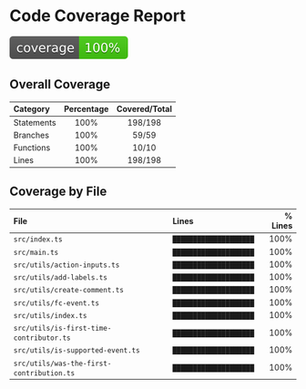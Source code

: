 # Code Coverage Report

![Coverage badge](coverage-badge.svg)

## Overall Coverage

| Category   | Percentage | Covered/Total |
| :--------- | :--------: | :-----------: |
| Statements |    100%    |    198/198    |
| Branches   |    100%    |     59/59     |
| Functions  |    100%    |     10/10     |
| Lines      |    100%    |    198/198    |

## Coverage by File

| File                                      | Lines                  | % Lines |
| :---------------------------------------- | :--------------------- | ------: |
| `src/index.ts`                            | `████████████████████` |    100% |
| `src/main.ts`                             | `████████████████████` |    100% |
| `src/utils/action-inputs.ts`              | `████████████████████` |    100% |
| `src/utils/add-labels.ts`                 | `████████████████████` |    100% |
| `src/utils/create-comment.ts`             | `████████████████████` |    100% |
| `src/utils/fc-event.ts`                   | `████████████████████` |    100% |
| `src/utils/index.ts`                      | `████████████████████` |    100% |
| `src/utils/is-first-time-contributor.ts`  | `████████████████████` |    100% |
| `src/utils/is-supported-event.ts`         | `████████████████████` |    100% |
| `src/utils/was-the-first-contribution.ts` | `████████████████████` |    100% |

